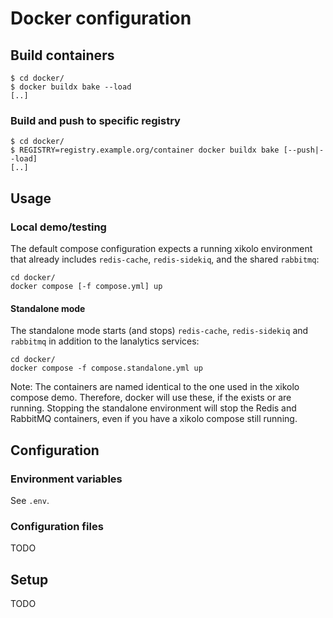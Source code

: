 # Docker configuration

## Build containers

```console
$ cd docker/
$ docker buildx bake --load
[..]
```

### Build and push to specific registry

```console
$ cd docker/
$ REGISTRY=registry.example.org/container docker buildx bake [--push|--load]
[..]
```

## Usage

### Local demo/testing

The default compose configuration expects a running xikolo environment that already includes `redis-cache`, `redis-sidekiq`, and the shared `rabbitmq`:

```console
cd docker/
docker compose [-f compose.yml] up
```

#### Standalone mode

The standalone mode starts (and stops) `redis-cache`, `redis-sidekiq` and `rabbitmq` in addition to the lanalytics services:

```console
cd docker/
docker compose -f compose.standalone.yml up
```

Note: The containers are named identical to the one used in the xikolo compose demo. Therefore, docker will use these, if the exists or are running. Stopping the standalone environment will stop the Redis and RabbitMQ containers, even if you have a xikolo compose still running.

## Configuration

### Environment variables

See `.env`.

### Configuration files

TODO

## Setup

TODO
